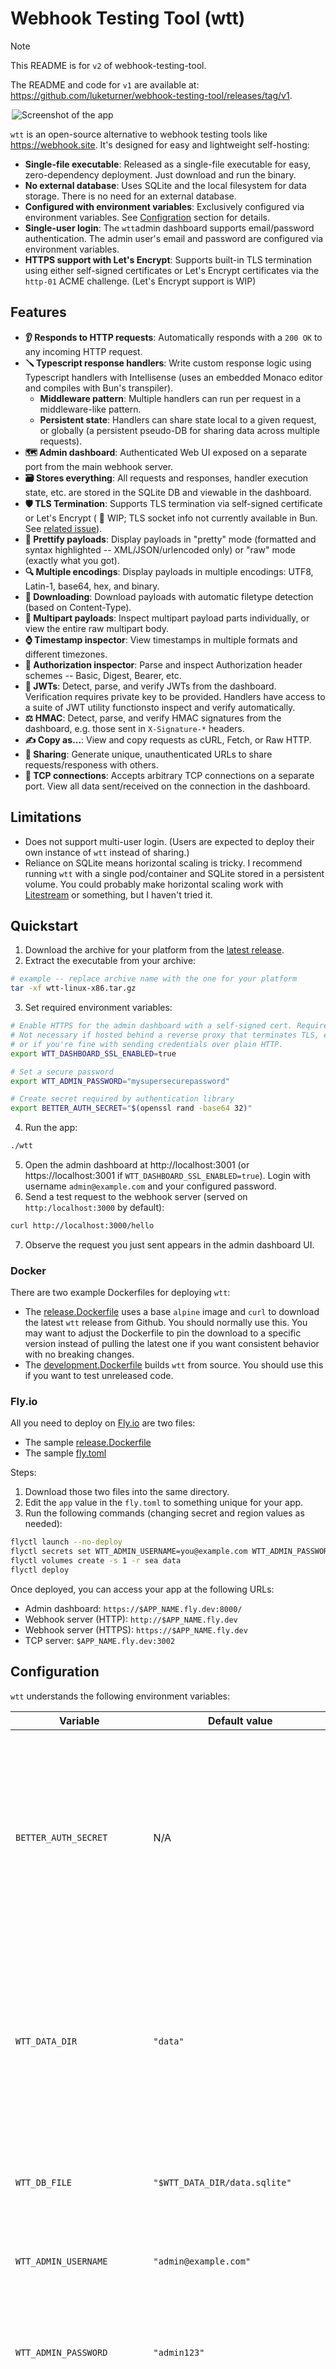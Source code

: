 # Webhook Testing Tool (wtt)

> [!NOTE]
> This README is for `v2` of webhook-testing-tool.
>
> The README and code for `v1` are available at: https://github.com/luketurner/webhook-testing-tool/releases/tag/v1.

<div style="max-width:500px; margin:auto;">

![Screenshot of the app](./docs/wtt_request.png)

</div>

`wtt` is an open-source alternative to webhook testing tools like https://webhook.site. It's designed for easy and lightweight self-hosting:

- **Single-file executable**: Released as a single-file executable for easy, zero-dependency deployment. Just download and run the binary.
- **No external database**: Uses SQLite and the local filesystem for data storage. There is no need for an external database.
- **Configured with environment variables**: Exclusively configured via environment variables. See [Configration](#configuration) section for details.
- **Single-user login**: The `wtt`admin dashboard supports email/password authentication. The admin user's email and password are configured via environment variables.
- **HTTPS support with Let's Encrypt**: Supports built-in TLS termination using either self-signed certificates or Let's Encrypt certificates via the `http-01` ACME challenge. (Let's Encrypt support is WIP)

## Features

- **:ear: Responds to HTTP requests**: Automatically responds with a `200 OK` to any incoming HTTP request.
- **:screwdriver: Typescript response handlers**: Write custom response logic using Typescript handlers with Intellisense (uses an embedded Monaco editor and compiles with Bun's transpiler).
    - **Middleware pattern**: Multiple handlers can run per request in a middleware-like pattern.
    - **Persistent state**: Handlers can share state local to a given request, or globally (a persistent pseudo-DB for sharing data across multiple requests).
- **:world_map: Admin dashboard**: Authenticated Web UI exposed on a separate port from the main webhook server.
- **:card_file_box: Stores everything**: All requests and responses, handler execution state, etc. are stored in the SQLite DB and viewable in the dashboard.
- **:shield: TLS Termination**: Supports TLS termination via self-signed certificate or Let's Encrypt ( :construction: WIP; TLS socket info not currently available in Bun. See [related issue](https://github.com/oven-sh/bun/issues/16834)).
- **:art: Prettify payloads**: Display payloads in "pretty" mode (formatted and syntax highlighted -- XML/JSON/urlencoded only) or "raw" mode (exactly what you got).
- **:mag: Multiple encodings**: Display payloads in multiple encodings: UTF8, Latin-1, base64, hex, and binary.
- **:floppy_disk: Downloading**: Download payloads with automatic filetype detection (based on Content-Type).
- **:jigsaw: Multipart payloads**: Inspect multipart payload parts individually, or view the entire raw multipart body.
- **:watch: Timestamp inspector**: View timestamps in multiple formats and different timezones.
- **:lock_with_ink_pen: Authorization inspector**: Parse and inspect Authorization header schemes -- Basic, Digest, Bearer, etc.
- **:toolbox: JWTs**: Detect, parse, and verify JWTs from the dashboard. Verification requires private key to be provided. Handlers have access to a suite of JWT utility functionsto inspect and verify automatically.
- **:balance_scale: HMAC**: Detect, parse, and verify HMAC signatures from the dashboard, e.g. those sent in `X-Signature-*` headers.
- **:writing_hand: Copy as...**: View and copy requests as cURL, Fetch, or Raw HTTP.
- **:loudspeaker: Sharing**: Generate unique, unauthenticated URLs to share requests/responess with others.
- **:salt: TCP connections**: Accepts arbitrary TCP connections on a separate port. View all data sent/received on the connection in the dashboard.

## Limitations

- Does not support multi-user login. (Users are expected to deploy their own instance of `wtt` instead of sharing.)
- Reliance on SQLite means horizontal scaling is tricky. I recommend running `wtt` with a single pod/container and SQLite stored in a persistent volume. You could probably make horizontal scaling work with [Litestream](https://litestream.io/) or something, but I haven't tried it.

## Quickstart

1. Download the archive for your platform from the [latest release](https://github.com/luketurner/webhook-testing-tool/releases/latest).
2. Extract the executable from your archive:

```bash
# example -- replace archive name with the one for your platform
tar -xf wtt-linux-x86.tar.gz
```

3. Set required environment variables:

```bash
# Enable HTTPS for the admin dashboard with a self-signed cert. Requires openssl to be installed
# Not necessary if hosted behind a reverse proxy that terminates TLS, e.g. on Fly,
# or if you're fine with sending credentials over plain HTTP.
export WTT_DASHBOARD_SSL_ENABLED=true

# Set a secure password
export WTT_ADMIN_PASSWORD="mysupersecurepassword"

# Create secret required by authentication library
export BETTER_AUTH_SECRET="$(openssl rand -base64 32)"
```

4. Run the app:

```bash
./wtt
```

5. Open the admin dashboard at http://localhost:3001 (or https://localhost:3001 if `WTT_DASHBOARD_SSL_ENABLED=true`). Login with username `admin@example.com` and your configured password.
6. Send a test request to the webhook server (served on `http:/localhost:3000` by default):

```bash
curl http://localhost:3000/hello
```

7. Observe the request you just sent appears in the admin dashboard UI.

### Docker

There are two example Dockerfiles for deploying `wtt`:

- The [release.Dockerfile](./release.Dockerfile) uses a base `alpine` image and `curl` to download the latest `wtt` release from Github. You should normally use this. You may want to adjust the Dockerfile to pin the download to a specific version instead of pulling the latest one if you want consistent behavior with no breaking changes.
- The [development.Dockerfile](./development.Dockerfile) builds `wtt` from source. You should use this if you want to test unreleased code.

### Fly.io

All you need to deploy on [Fly.io](https://fly.io/) are two files:

- The sample [release.Dockerfile](./release.Dockerfile)
- The sample [fly.toml](./fly.toml)

Steps:

1. Download those two files into the same directory.
2. Edit the `app` value in the `fly.toml` to something unique for your app.
3. Run the following commands (changing secret and region values as needed):

```bash
flyctl launch --no-deploy
flyctl secrets set WTT_ADMIN_USERNAME=you@example.com WTT_ADMIN_PASSWORD=yoursecretpassword BETTER_AUTH_SECRET="$(openssl rand -base64 32)"
flyctl volumes create -s 1 -r sea data
flyctl deploy
```

Once deployed, you can access your app at the following URLs:

- Admin dashboard: `https://$APP_NAME.fly.dev:8000/`
- Webhook server (HTTP): `http://$APP_NAME.fly.dev`
- Webhook server (HTTPS): `https://$APP_NAME.fly.dev`
- TCP server: `$APP_NAME.fly.dev:3002`

## Configuration

`wtt` understands the following environment variables:

| Variable | Default value | Notes |
|-|-|-|
| `BETTER_AUTH_SECRET` | N/A | Secret used by `better-auth` for securing dashboard authentication. This is NOT a password, it's used internally by the system. Should be set to a sufficiently random value for any production deployment. |
| `WTT_DATA_DIR` | `"data"` | Path to the data directory. By default, all files (databases, certs, etc.) will be stored in this directory, although file locations can be overridden more granularly with other variables. |
| `WTT_DB_FILE` | `"$WTT_DATA_DIR/data.sqlite"` | Path to the SQLite database to use. Database will be created if it does not already exist. |
| `WTT_ADMIN_USERNAME` | `"admin@example.com"` | Configures the username for logging in to the admin dashboard. |
| `WTT_ADMIN_PASSWORD` | `"admin123"` | Configures the password for logging in to the admin dashboard. STRONGLY recommend to override the default value. |
| `WTT_EXCLUDE_HEADERS` | `""` | Comma-separated list of headers to exclude from logging for incoming HTTP requests. Used to e.g. remove headers added by a cloud reverse proxy. |
| `WTT_ADMIN_PORT` | `"3001"` | Port used for the admin dashboard Web UI. |
| `WTT_WEBHOOK_PORT` | `"3000"` | Port used for the HTTP (non-TLS-terminating) webhook server. |
| `WTT_TCP_PORT` | `"3002"` | Port used for the raw TCP (non-TLS-terminating) server. |
| `WTT_DASHBOARD_SSL_ENABLED` | `"false"` | Set to `"true"` to enable (and require) HTTPS (TLS termination) for the dashboard server. Note the dashboard server currently only supports using self-signed (or BYO) certificates. |
| `WTT_WEBHOOK_SSL_ENABLED` | `"false"` | Set to `"true"` to enable the HTTPS (TLS-terminating) webhook server. |
| `WTT_WEBHOOK_SSL_PORT` | `"3443"` | Port used for the HTTPS server. |
| `WTT_SSL_CERT_PATH` | `"$WTT_DATA_DIR/certs/cert.pem"` | Path to the SSL/TLS certificate to use for HTTPS if not using ACME/Let's Encrypt. |
| `WTT_SSL_KEY_PATH` | `"$WTT_DATA_DIR/certs/key.pem"` | Path to the SSL/TLS private key to use for HTTPS if not using ACME/Let's Encrypt. |
| `WTT_ACME_ENABLED` | `"false"` | Set to `"true"` to enable certificate retrieval via ACME/Let's Encrypt. |
| `WTT_ACME_DOMAINS` | `""` | Comma-separated list of domains to request certificates for ACME/Let's Encrypt. |
| `WTT_ACME_EMAIL` | `""` | Contact email for ACME/Let's Encrypt. |
| `WTT_ACME_DIRECTORY` | `"https://acme-v02.api.letsencrypt.org/directory"` | Directory URL for ACME/Let's Encrypt. |
| `WTT_ACME_CERT_PATH` | `"$WTT_DATA_DIR/acme-certs"` | Local directory that ACME certificates will be stored in. |
| `WTT_ACME_STAGING` | `"false"` | Whether the ACME directory is a staging environment. |
| `NODE_ENV` | `"development"` or `"production"` | Controls certain development features (e.g. hot-module reloading) and security checks. Note this is always set to `"production"` for release builds and cannot be changed. |

## Handlers

One special feature is the ability to configure how `wtt` responds to requests using handlers.

<div style="max-width:500px; margin:auto;">

![Screenshot of the app](./docs/wtt_handler.png)

</div>

Handlers are written in Typescript and can be edited in the `wtt` admin UI. You can define multiple scripts based on the request's HTTP method and URL. Handlers can be nested with an Express-style middleware pattern as well. Some notable features:

- Multiple handlers can be executed for a single request in a kind of middleware pattern. Nested handlers can share state using a `locals` value.
- Handlers can match on paths with parameters in an Express style e.g. `/person/:id`
- Handlers can share state with all other handlers **globally** using the `shared` object. This is stored in the DB and persists across server restarts.
- Use `resp.body_raw` to return a base64 encoded payload that can include arbitrary content.

Documentation about handlers is available in the in-app manual, or you can open [the manual page](./src/docs/handlers.md) in Github.

## Local testing

Requirements:

- [Bun](https://bun.sh/)

```bash
# install dependencies
bun install

# run the server
bun run dev

# run automated tests
bun run test
```

View the UI at http://localhost:3001/ (login with user `admin@example.com` / password `admin123` for local development)

Some other useful commands:

```bash
# production build
bun run build

# Publish a new release
bun pm version [increment]
git push origin tag [tag]
```

## Development with Claude Code

This project is designed to be developed in tandem with Claude Code using the following steps:

1. Open the project in a Devcontainer.
2. When starting on a new feature, run `wt new` to create a new worktree and launch a zellij session for that worktree with:
   - Claude Code
   - Dedicated app server for testing changes in that worktree
   - Lazygit for seeing what changes were made.
3. Once finished working in that worktree, exit Zellij with `C-b q` and you will be prompted to cherry-pick the commits from the worktree into the `main` branch.


## SSL/TLS Configuration

`wtt` supports HTTPS connections with two certificate options:

### Self-Signed Certificates (Default)

By default, `wtt` uses self-signed certificates for HTTPS. Just set `WTT_WEBHOOK_SSL_ENABLED` and/or `WTT_DASHBOARD_SSL_ENABLED`, no additional configuration needed:

```bash
# Enable HTTPS w/self-signed cert for webhook server
export WTT_WEBHOOK_SSL_ENABLED=true

# Enable HTTPS w/self-signed cert for admin dashboard server
export WTT_DASHBOARD_SSL_ENABLED=true
```

`wtt` will automatically generate a new self-signed cert on startup (requires `openssl` to be installed), or use an existing cert if already created.

### Let's Encrypt Certificates (ACME)

> [!WARNING]
> ACME support is still a work in progress!


For production deployments, `wtt` can automatically obtain and renew certificates from Let's Encrypt:

```bash
# Enable ACME
export WTT_ACME_ENABLED=true
export WTT_WEBHOOK_SSL_ENABLED=true

# Configure your domain(s)
export WTT_ACME_DOMAINS=example.com,www.example.com
export WTT_ACME_EMAIL=admin@example.com

# Optional: Use Let's Encrypt staging for testing
export WTT_ACME_STAGING=true
```

**ACME Requirements:**

- Your domain must point to your `wtt` instance
- Port 80 must be accessible for HTTP-01 challenges

